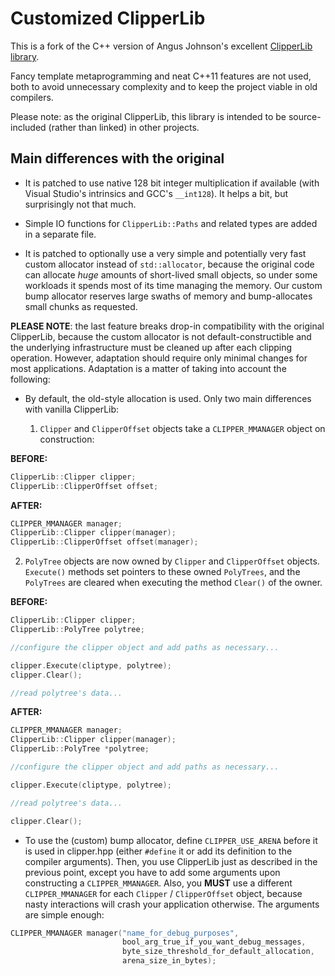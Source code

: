# Customized ClipperLib #

This is a fork of the C++ version of Angus Johnson's excellent [ClipperLib library](http://www.angusj.com/delphi/clipper.php). 

Fancy template metaprogramming and neat C++11 features are not used, both to avoid unnecessary complexity and to keep the project viable in old compilers.

Please note: as the original ClipperLib, this library is intended to be source-included (rather than linked) in other projects.

## Main differences with the original ##

* It is patched to use native 128 bit integer multiplication if available (with Visual Studio's intrinsics and GCC's `__int128`). It helps a bit, but surprisingly not that much.

* Simple IO functions for `ClipperLib::Paths` and related types are added in a separate file.

* It is patched to optionally use a very simple and potentially very fast custom allocator instead of `std::allocator`, because the original code can allocate *huge* amounts of short-lived small objects, so under some workloads it spends most of its time managing the memory. Our custom bump allocator reserves large swaths of memory and bump-allocates small chunks as requested.

**PLEASE NOTE**: the last feature breaks drop-in compatibility with the original ClipperLib, because the custom allocator is not default-constructible and the underlying infrastructure must be cleaned up after each clipping operation. However, adaptation should require only minimal changes for most applications. Adaptation is a matter of taking into account the following:

 * By default, the old-style allocation is used. Only two main differences with vanilla ClipperLib:
  
   1. `Clipper` and `ClipperOffset` objects take a `CLIPPER_MMANAGER` object on construction:
     
        
**BEFORE:**
```c++
ClipperLib::Clipper clipper;
ClipperLib::ClipperOffset offset;
```
       
**AFTER:**
```c++
CLIPPER_MMANAGER manager;
ClipperLib::Clipper clipper(manager);
ClipperLib::ClipperOffset offset(manager);
```

  2. `PolyTree` objects are now owned by `Clipper` and `ClipperOffset` objects. `Execute()` methods set pointers to these owned `PolyTrees`, and the `PolyTrees` are cleared when executing the method `Clear()` of the owner.
     
**BEFORE:**
```c++
ClipperLib::Clipper clipper;
ClipperLib::PolyTree polytree;

//configure the clipper object and add paths as necessary...

clipper.Execute(cliptype, polytree);
clipper.Clear();

//read polytree's data...
```
            
**AFTER:**
```c++
CLIPPER_MMANAGER manager;
ClipperLib::Clipper clipper(manager);
ClipperLib::PolyTree *polytree;

//configure the clipper object and add paths as necessary...

clipper.Execute(cliptype, polytree);

//read polytree's data...

clipper.Clear();
```     

* To use the (custom) bump allocator, define `CLIPPER_USE_ARENA` before it is used in clipper.hpp (either `#define` it or add its definition to the compiler arguments). Then, you use ClipperLib just as described in the previous point, except you have to add some arguments upon constructing a `CLIPPER_MMANAGER`. Also, you **MUST** use a different `CLIPPER_MMANAGER` for each `Clipper` / `ClipperOffset` object, because nasty interactions will crash your application otherwise. The arguments are simple enough:
            
```c++
CLIPPER_MMANAGER manager("name_for_debug_purposes",
                         bool_arg_true_if_you_want_debug_messages,
                         byte_size_threshold_for_default_allocation,
                         arena_size_in_bytes);
```

